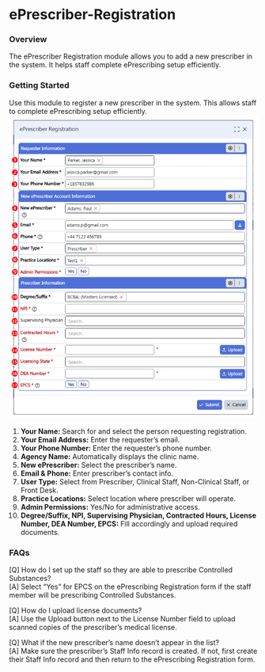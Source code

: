 # ePrescriber-Registration
### Overview
The ePrescriber Registration module allows you to add a new prescriber in the system. It helps staff complete ePrescribing setup efficiently.
### Getting Started
Use this module to register a new prescriber in the system. This allows staff to complete ePrescribing setup efficiently.
![ePrescriber Form](./article_eprescriber_registration_overview_1.png)
1. **Your Name:** Search for and select the person requesting registration.  
2. **Your Email Address:** Enter the requester’s email.  
3. **Your Phone Number:** Enter the requester’s phone number.  
4. **Agency Name:** Automatically displays the clinic name.  
5. **New ePrescriber:** Select the prescriber’s name.  
6. **Email & Phone:** Enter prescriber’s contact info.  
7. **User Type:** Select from Prescriber, Clinical Staff, Non-Clinical Staff, or Front Desk.  
8. **Practice Locations:** Select location where prescriber will operate.  
9. **Admin Permissions:** Yes/No for administrative access.  
10. **Degree/Suffix, NPI, Supervising Physician, Contracted Hours, License Number, DEA Number, EPCS:** Fill accordingly and upload required documents.
 ### FAQs
[Q] How do I set up the staff so they are able to prescribe Controlled Substances?  
[A] Select “Yes” for EPCS on the ePrescribing Registration form if the staff member will be prescribing Controlled Substances.  

[Q] How do I upload license documents?  
[A] Use the Upload button next to the License Number field to upload scanned copies of the prescriber’s medical license.  

[Q] What if the new prescriber’s name doesn’t appear in the list?  
[A] Make sure the prescriber’s Staff Info record is created. If not, first create their Staff Info record and then return to the ePrescribing Registration form.  
